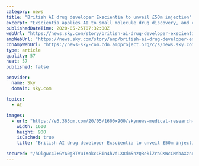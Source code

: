 ```yaml
---
category: news
title: "British AI drug developer Exscientia to unveil £50m injection"
excerpt: "Exscientia applies AI to small molecule drug discovery, and claims to be the world's leading company of its type."
publishedDateTime: 2020-05-25T07:32:00Z
webUrl: "https://news.sky.com/story/british-ai-drug-developer-exscientia-to-unveil-50m-injection-11994217"
ampWebUrl: "https://news.sky.com/story/amp/british-ai-drug-developer-exscientia-to-unveil-50m-injection-11994217"
cdnAmpWebUrl: "https://news-sky-com.cdn.ampproject.org/c/s/news.sky.com/story/amp/british-ai-drug-developer-exscientia-to-unveil-50m-injection-11994217"
type: article
quality: 57
heat: 57
published: false

provider:
  name: Sky
  domain: sky.com

topics:
  - AI

images:
  - url: "https://e3.365dm.com/20/05/1600x900/skynews-medical-research-lab_4998129.jpg?20200525073430"
    width: 1600
    height: 900
    isCached: true
    title: "British AI drug developer Exscientia to unveil £50m injection"

secured: "/hOlgwc4J+GYA0g8TVuIXokcCRIn4hVdLX8dm5nzQRekiZraCKWcCMnbAXzn656tRlmZ2Me1EZOI7DnFYJnQHfyR+StYQKt6uarEWVUD75a44EVH4wkoj26p53BnN+tiyscfIoWTrpgaqq18DeChlqDII4AzFJgmPFNihieyqsH8D/NiyosCsEbWOVsAcx+epxejMffKWHZVWLauoHHJ8C96krYhRbV5822AF+UiRsT52erTR3iqYfdwEdGbCEJYB6w1T86Nlst2uFqA7GcsYgB0AKzgIPKMYL8O6O0rYJKXSUnBKfHspNodj4liohG9;Kiffk/TDCazzS6O0xxDzNA=="
---
```


